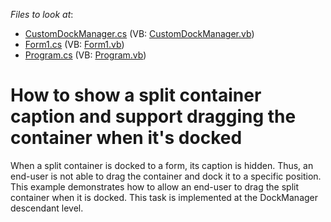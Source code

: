 <!-- default file list -->
*Files to look at*:

* [CustomDockManager.cs](./CS/WindowsApplication3/CustomDockManager.cs) (VB: [CustomDockManager.vb](./VB/WindowsApplication3/CustomDockManager.vb))
* [Form1.cs](./CS/WindowsApplication3/Form1.cs) (VB: [Form1.vb](./VB/WindowsApplication3/Form1.vb))
* [Program.cs](./CS/WindowsApplication3/Program.cs) (VB: [Program.vb](./VB/WindowsApplication3/Program.vb))
<!-- default file list end -->
# How to show a split container caption and support dragging the container when it's docked


<p>When a split container is docked to a form, its caption is hidden. Thus, an end-user is not able to drag the container and dock it to a specific position. <br />
This example demonstrates how to allow an end-user to drag the split container when it is docked. This task is implemented at the DockManager descendant level.</p>

<br/>


